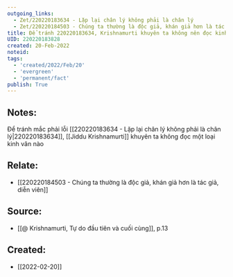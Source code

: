 ```yaml
---
outgoing_links:
  - Zet/220220183634 - Lặp lại chân lý không phải là chân lý
  - Zet/220220184503 - Chúng ta thường là độc giả, khán giả hơn là tác giả, diễn viên
title: Để tránh 220220183634, Krishnamurti khuyên ta không nên đọc kinh văn nào
UID: 220220183828
created: 20-Feb-2022
noteid:
tags:
  - 'created/2022/Feb/20'
  - 'evergreen'
  - 'permanent/fact'
publish: True
---
```

## Notes:
Để tránh mắc phải lỗi [[220220183634 - Lặp lại chân lý không phải là chân lý|220220183634]], [[Jiddu Krishnamurti]] khuyên ta không đọc một loại kinh văn nào

## Relate:
- [[220220184503 - Chúng ta thường là độc giả, khán giả hơn là tác giả, diễn viên]]

## Source:
- [[@ Krishnamurti, Tự do đầu tiên và cuối cùng]], p.13



## Created:
- [[2022-02-20]]
